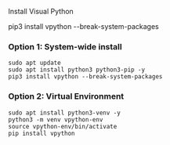 Install Visual Python


pip3 install vpython --break-system-packages

### Option 1: System-wide install
```
sudo apt update
sudo apt install python3 python3-pip -y
pip3 install vpython --break-system-packages
```
### Option 2: Virtual Environment
```
sudo apt install python3-venv -y
python3 -m venv vpython-env
source vpython-env/bin/activate
pip install vpython
```
